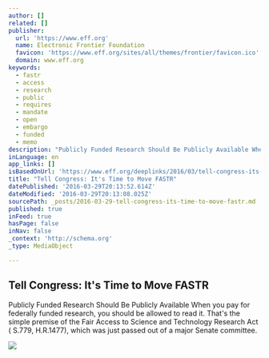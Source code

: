```yaml
---
author: []
related: []
publisher:
  url: 'https://www.eff.org'
  name: Electronic Frontier Foundation
  favicon: 'https://www.eff.org/sites/all/themes/frontier/favicon.ico'
  domain: www.eff.org
keywords:
  - fastr
  - access
  - research
  - public
  - requires
  - mandate
  - open
  - embargo
  - funded
  - memo
description: "Publicly Funded Research Should Be Publicly Available When you pay for federally funded research, you should be allowed to read it. That's the simple premise of the Fair Access to Science and Technology Research Act ( S.779, H.R.1477), which was just passed out of a major Senate committee."
inLanguage: en
app_links: []
isBasedOnUrl: 'https://www.eff.org/deeplinks/2016/03/tell-congress-its-time-move-fastr'
title: "Tell Congress: It's Time to Move FASTR"
datePublished: '2016-03-29T20:13:52.614Z'
dateModified: '2016-03-29T20:13:08.025Z'
sourcePath: _posts/2016-03-29-tell-congress-its-time-to-move-fastr.md
published: true
inFeed: true
hasPage: false
inNav: false
_context: 'http://schema.org'
_type: MediaObject

---
```

<article style=""><h1>Tell Congress: It's Time to Move FASTR</h1><p>Publicly Funded Research Should Be Publicly Available When you pay for federally funded research, you should be allowed to read it. That's the simple premise of the Fair Access to Science and Technology Research Act ( S.779, H.R.1477), which was just passed out of a major Senate committee.</p><img src="https://www.eff.org/files/2015/10/20/open-share-fastr.png" /></article>